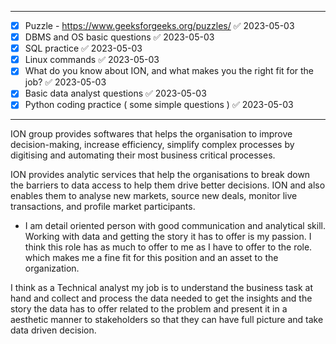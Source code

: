 ----

- [x] Puzzle - https://www.geeksforgeeks.org/puzzles/ ✅ 2023-05-03
- [x] DBMS and OS basic questions ✅ 2023-05-03
- [x] SQL practice ✅ 2023-05-03
- [x] Linux commands ✅ 2023-05-03
- [x] What do you know about ION, and what makes you the right fit for the job? ✅ 2023-05-03
- [x] Basic data analyst questions ✅ 2023-05-03
- [x] Python coding practice ( some simple questions ) ✅ 2023-05-03

---


ION group provides softwares that helps the organisation to improve decision-making, increase efficiency, simplify complex processes by digitising and automating their most business critical processes.

ION provides analytic services that help the organisations to break down the barriers to data access to help them drive better decisions. ION and also enables them to analyse new markets, source new deals, monitor live transactions, and profile market participants.


- I am detail oriented person with good communication and analytical skill. Working with data and getting the story it has to offer is my passion. I think this role has as much to offer to me as I have to offer to the role. which makes me a fine fit for this position and an asset to the organization.


I think as a Technical analyst my job is to understand the business task at hand and collect and process the data needed to get the insights and the story the data has to offer  related to the problem and present it in a aesthetic manner to stakeholders so that they can have full picture and take data driven decision. 